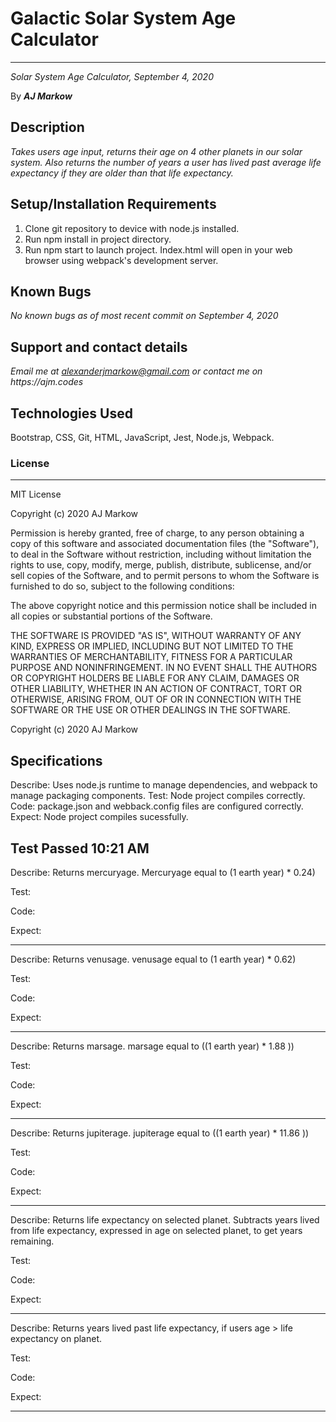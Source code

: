 # Galactic Solar System Age Calculator

---

_Solar System Age Calculator, September 4, 2020_

By **_AJ Markow_**

## Description

_Takes users age input, returns their age on 4 other planets in our solar system. Also returns the number of years a user has lived past average life expectancy if they are older than that life expectancy._

## Setup/Installation Requirements

1. Clone git repository to device with node.js installed.
2. Run npm install in project directory.
3. Run npm start to launch project. Index.html will open in your web browser using webpack's development server.

## Known Bugs

_No known bugs as of most recent commit on September 4, 2020_

## Support and contact details

_Email me at alexanderjmarkow@gmail.com or contact me on https://ajm.codes_

## Technologies Used

Bootstrap, CSS, Git, HTML, JavaScript, Jest, Node.js, Webpack.

### License

---

MIT License

Copyright (c) 2020 AJ Markow

Permission is hereby granted, free of charge, to any person obtaining a copy
of this software and associated documentation files (the "Software"), to deal
in the Software without restriction, including without limitation the rights
to use, copy, modify, merge, publish, distribute, sublicense, and/or sell
copies of the Software, and to permit persons to whom the Software is
furnished to do so, subject to the following conditions:

The above copyright notice and this permission notice shall be included in all
copies or substantial portions of the Software.

THE SOFTWARE IS PROVIDED "AS IS", WITHOUT WARRANTY OF ANY KIND, EXPRESS OR
IMPLIED, INCLUDING BUT NOT LIMITED TO THE WARRANTIES OF MERCHANTABILITY,
FITNESS FOR A PARTICULAR PURPOSE AND NONINFRINGEMENT. IN NO EVENT SHALL THE
AUTHORS OR COPYRIGHT HOLDERS BE LIABLE FOR ANY CLAIM, DAMAGES OR OTHER
LIABILITY, WHETHER IN AN ACTION OF CONTRACT, TORT OR OTHERWISE, ARISING FROM,
OUT OF OR IN CONNECTION WITH THE SOFTWARE OR THE USE OR OTHER DEALINGS IN THE
SOFTWARE.

Copyright (c) 2020 AJ Markow

## Specifications

Describe: Uses node.js runtime to manage dependencies, and webpack to manage packaging components.
Test: Node project compiles correctly.
Code: package.json and webback.config files are configured correctly.
Expect: Node project compiles sucessfully.

## Test Passed 10:21 AM

Describe: Returns mercuryage. Mercuryage equal to (1 earth year) \* 0.24)

Test:

Code:

Expect:

---

Describe: Returns venusage. venusage equal to (1 earth year) \* 0.62)

Test:

Code:

Expect:

---

Describe: Returns marsage. marsage equal to ((1 earth year) \* 1.88 ))

Test:

Code:

Expect:

---

Describe: Returns jupiterage. jupiterage equal to ((1 earth year) \* 11.86 ))

Test:

Code:

Expect:

---

Describe: Returns life expectancy on selected planet. Subtracts years lived from life expectancy, expressed in age on selected planet, to get years remaining.

Test:

Code:

Expect:

---

Describe: Returns years lived past life expectancy, if users age > life expectancy
on planet.

Test:

Code:

Expect:

---
